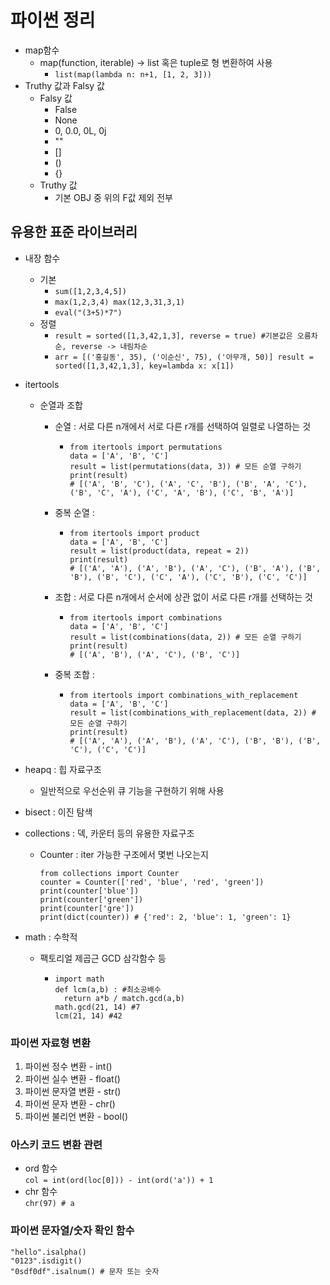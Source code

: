 # 파이썬 정리

* map함수
  * map(function, iterable) -> list 혹은 tuple로 형 변환하여 사용
    * ```list(map(lambda n: n+1, [1, 2, 3]))```
* Truthy 값과 Falsy 값
  * Falsy 값
    * False 
    * None 
    * 0, 0.0, 0L, 0j 
    * "" 
    * [] 
    * () 
    * {}
  * Truthy 값
    * 기본 OBJ 중 위의 F값 제외 전부


## 유용한 표준 라이브러리
  * 내장 함수
    * 기본
      * ```sum([1,2,3,4,5])```
      * ```max(1,2,3,4) max(12,3,31,3,1)```
      * ```eval("(3+5)*7")```
    * 정렬
      * ```result = sorted([1,3,42,1,3], reverse = true) #기본값은 오름차순, reverse -> 내림차순```
      * ```arr = [('홍길동', 35), ('이순신', 75), ('아무개, 50)] result = sorted([1,3,42,1,3], key=lambda x: x[1])```
  * itertools
    * 순열과 조합
      * 순열 : 서로 다른 n개에서 서로 다른 r개를 선택하여 일렬로 나열하는 것
        * <pre><code>from itertools import permutations 
          data = ['A', 'B', 'C']
          result = list(permutations(data, 3)) # 모든 순열 구하기
          print(result) 
          # [('A', 'B', 'C'), ('A', 'C', 'B'), ('B', 'A', 'C'), ('B', 'C', 'A'), ('C', 'A', 'B'), ('C', 'B', 'A')]
          </code></pre>
      * 중복 순열 :
        * <pre><code>from itertools import product 
          data = ['A', 'B', 'C']
          result = list(product(data, repeat = 2))
          print(result) 
          # [('A', 'A'), ('A', 'B'), ('A', 'C'), ('B', 'A'), ('B', 'B'), ('B', 'C'), ('C', 'A'), ('C', 'B'), ('C', 'C')]
          </code></pre>
    
      * 조합 : 서로 다른 n개에서 순서에 상관 없이 서로 다른 r개를 선택하는 것
        * <pre><code>from itertools import combinations 
          data = ['A', 'B', 'C']
          result = list(combinations(data, 2)) # 모든 순열 구하기
          print(result) 
          # [('A', 'B'), ('A', 'C'), ('B', 'C')]
          </code></pre>
      * 중복 조합 : 
        * <pre><code>from itertools import combinations_with_replacement 
          data = ['A', 'B', 'C']
          result = list(combinations_with_replacement(data, 2)) # 모든 순열 구하기
          print(result) 
          # [('A', 'A'), ('A', 'B'), ('A', 'C'), ('B', 'B'), ('B', 'C'), ('C', 'C')]
          </code></pre>
  * heapq : 힙 자료구조
    * 일반적으로 우선순위 큐 기능을 구현하기 위해 사용
  * bisect : 이진 탐색 
  * collections : 덱, 카운터 등의 유용한 자료구조
    * Counter : iter 가능한 구조에서 몇번 나오는지
        <pre><code>from collections import Counter
      counter = Counter(['red', 'blue', 'red', 'green'])
      print(counter['blue'])
      print(counter['green'])
      print(counter['gre'])
      print(dict(counter)) # {'red': 2, 'blue': 1, 'green': 1}</code></pre>
  
  * math : 수학적
    * 팩토리얼 제곱근 GCD 삼각함수 등
      * <pre><code>import math 
        def lcm(a,b) : #최소공배수
          return a*b / match.gcd(a,b)
        math.gcd(21, 14) #7
        lcm(21, 14) #42</code></pre>

### 파이썬 자료형 변환
  1. 파이썬 정수 변환 - int()
  2. 파이썬 실수 변환 - float()
  3. 파이썬 문자열 변환 - str()
  4. 파이썬 문자 변환 - chr()
  5. 파이썬 불리언 변환 - bool()

### 아스키 코드 변환 관련
* ord 함수 <br/>
```col = int(ord(loc[0])) - int(ord('a')) + 1```
* chr 함수 <br/>
```chr(97) # a```

### 파이썬 문자열/숫자 확인 함수
```"hello".isalpha()``` <br/>
```"0123".isdigit()``` <br/>
```"0sdf0df".isalnum() # 문자 또는 숫자```
  



<pre><code>

</code></pre>